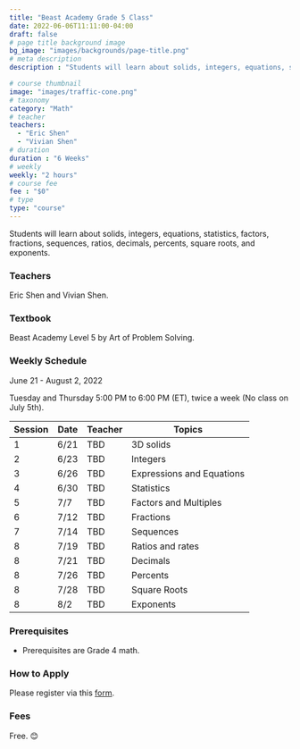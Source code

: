 ```yaml
---
title: "Beast Academy Grade 5 Class"
date: 2022-06-06T11:11:00-04:00
draft: false
# page title background image
bg_image: "images/backgrounds/page-title.png"
# meta description
description : "Students will learn about solids, integers, equations, statistics, factors, fractions, sequences, ratios, decimals, percents, square roots, and exponents."

# course thumbnail
image: "images/traffic-cone.png"
# taxonomy
category: "Math"
# teacher
teachers:
  - "Eric Shen"
  - "Vivian Shen"
# duration
duration : "6 Weeks"
# weekly
weekly: "2 hours"
# course fee
fee : "$0"
# type
type: "course"
---
```


Students will learn about solids, integers, equations, statistics, factors, fractions, sequences, ratios, decimals, percents, square roots, and exponents.

### Teachers

Eric Shen and Vivian Shen.

### Textbook 
Beast Academy Level 5 by Art of Problem Solving.

### Weekly Schedule

June 21 - August 2, 2022

Tuesday and Thursday 5:00 PM to 6:00 PM (ET), twice a week (No class on July 5th).

|Session|Date  | Teacher|Topics
|-------|------|--------|------------------------------------------------------
|1      |6/21  | TBD    | 3D solids
|2      |6/23  | TBD    | Integers
|3      |6/26  | TBD    | Expressions and Equations
|4      |6/30  | TBD    | Statistics
|5      |7/7   | TBD    | Factors and Multiples
|6      |7/12  | TBD    | Fractions
|7      |7/14  | TBD    | Sequences
|8      |7/19  | TBD    | Ratios and rates
|8      |7/21  | TBD    | Decimals
|8      |7/26  | TBD    | Percents
|8      |7/28  | TBD    | Square Roots
|8      |8/2   | TBD    | Exponents

### Prerequisites

* Prerequisites are Grade 4 math.

### How to Apply

Please register via this [form](https://forms.gle/vqCWoodbqgfKHmjs5).

### Fees

Free. 😊

